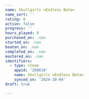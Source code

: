 ```yaml
---
name: Skullgirls ∞Endless Beta∞
name_sort: ''
rating: 0
active: false
progress: ''
hours_played: 0
purchased_on: .nan
started_on: .nan
beaten_on: .nan
completed_on: .nan
mastered_on: .nan
identifiers:
  - type: steam
    appid: '208610'
    name: Skullgirls ∞Endless Beta∞
    synced_on: '2024-10-04'
draft: true

---
```

